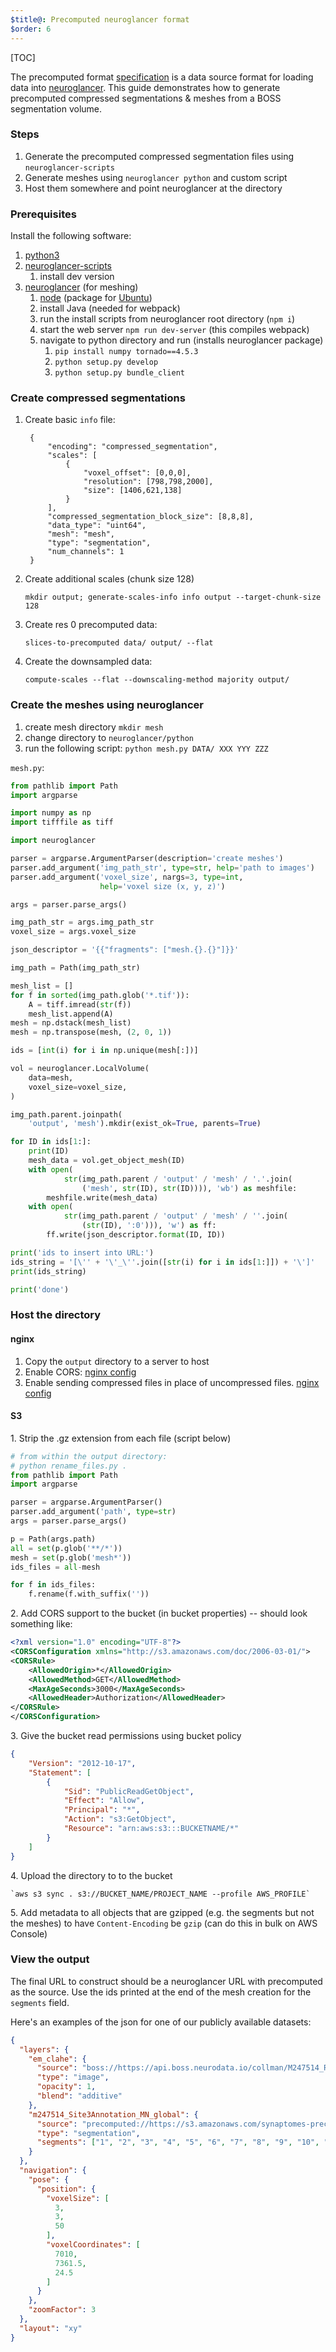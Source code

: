 ```yaml
---
$title@: Precomputed neuroglancer format
$order: 6
---
```


[TOC]

The precomputed format [specification](https://github.com/google/neuroglancer/tree/master/src/neuroglancer/datasource/precomputed) is a data source format for loading data into [neuroglancer](https://github.com/google/neuroglancer).  This guide demonstrates how to generate precomputed compressed segmentations & meshes from a BOSS segmentation volume.

### Steps

1. Generate the precomputed compressed segmentation files using `neuroglancer-scripts`
1. Generate meshes using `neuroglancer python` and custom script
1. Host them somewhere and point neuroglancer at the directory

### Prerequisites

Install the following software:

1. [python3](https://www.python.org/)
1. [neuroglancer-scripts](https://github.com/HumanBrainProject/neuroglancer-scripts)
    1. install dev version
1. [neuroglancer](https://github.com/google/neuroglancer) (for meshing)
    1. [node](https://nodejs.org/) (package for [Ubuntu](https://nodejs.org/en/download/package-manager/#debian-and-ubuntu-based-linux-distributions))
    1. install Java (needed for webpack)
    1. run the install scripts from neuroglancer root directory (`npm i`)
    1. start the web server `npm run dev-server` (this compiles webpack)
    1. navigate to python directory and run (installs neuroglancer package)
        1. `pip install numpy tornado==4.5.3`
        1. `python setup.py develop`
        1. `python setup.py bundle_client`

### Create compressed segmentations

1. Create basic `info` file:

        {
            "encoding": "compressed_segmentation",
            "scales": [
                {
                    "voxel_offset": [0,0,0],
                    "resolution": [798,798,2000],
                    "size": [1406,621,138]
                }
            ],
            "compressed_segmentation_block_size": [8,8,8],
            "data_type": "uint64",
            "mesh": "mesh",
            "type": "segmentation",
            "num_channels": 1
        }

1. Create additional scales (chunk size 128)

    `mkdir output; generate-scales-info info output --target-chunk-size 128`

1. Create res 0 precomputed data:

    `slices-to-precomputed data/ output/ --flat`

1. Create the downsampled data:

    `compute-scales --flat --downscaling-method majority output/`

### Create the meshes using neuroglancer

1. create mesh directory
    `mkdir mesh`
1. change directory to `neuroglancer/python`
1. run the following script: `python mesh.py DATA/ XXX YYY ZZZ`

`mesh.py`:
```python
from pathlib import Path
import argparse

import numpy as np
import tifffile as tiff

import neuroglancer

parser = argparse.ArgumentParser(description='create meshes')
parser.add_argument('img_path_str', type=str, help='path to images')
parser.add_argument('voxel_size', nargs=3, type=int,
                    help='voxel size (x, y, z)')

args = parser.parse_args()

img_path_str = args.img_path_str
voxel_size = args.voxel_size

json_descriptor = '{{"fragments": ["mesh.{}.{}"]}}'

img_path = Path(img_path_str)

mesh_list = []
for f in sorted(img_path.glob('*.tif')):
    A = tiff.imread(str(f))
    mesh_list.append(A)
mesh = np.dstack(mesh_list)
mesh = np.transpose(mesh, (2, 0, 1))

ids = [int(i) for i in np.unique(mesh[:])]

vol = neuroglancer.LocalVolume(
    data=mesh,
    voxel_size=voxel_size,
)

img_path.parent.joinpath(
    'output', 'mesh').mkdir(exist_ok=True, parents=True)

for ID in ids[1:]:
    print(ID)
    mesh_data = vol.get_object_mesh(ID)
    with open(
            str(img_path.parent / 'output' / 'mesh' / '.'.join(
                ('mesh', str(ID), str(ID)))), 'wb') as meshfile:
        meshfile.write(mesh_data)
    with open(
            str(img_path.parent / 'output' / 'mesh' / ''.join(
                (str(ID), ':0'))), 'w') as ff:
        ff.write(json_descriptor.format(ID, ID))

print('ids to insert into URL:')
ids_string = '[\'' + '\'_\''.join([str(i) for i in ids[1:]]) + '\']'
print(ids_string)

print('done')
```

### Host the directory

#### nginx
1. Copy the `output` directory to a server to host
1. Enable CORS: [nginx config](https://enable-cors.org/server_nginx.html)
1. Enable sending compressed files in place of uncompressed files. [nginx config](https://docs.nginx.com/nginx/admin-guide/web-server/compression/#sending-compressed-files)
#### S3
<span>1.</span> Strip the .gz extension from each file (script below)

```python
# from within the output directory:
# python rename_files.py .
from pathlib import Path
import argparse

parser = argparse.ArgumentParser()
parser.add_argument('path', type=str)
args = parser.parse_args()

p = Path(args.path)
all = set(p.glob('**/*'))
mesh = set(p.glob('mesh*'))
ids_files = all-mesh

for f in ids_files:
    f.rename(f.with_suffix(''))
```

<span>2.</span> Add CORS support to the bucket (in bucket properties) -- should look something like: 

```xml
<?xml version="1.0" encoding="UTF-8"?>
<CORSConfiguration xmlns="http://s3.amazonaws.com/doc/2006-03-01/">
<CORSRule>
    <AllowedOrigin>*</AllowedOrigin>
    <AllowedMethod>GET</AllowedMethod>
    <MaxAgeSeconds>3000</MaxAgeSeconds>
    <AllowedHeader>Authorization</AllowedHeader>
</CORSRule>
</CORSConfiguration>
```

<span>3.</span> Give the bucket read permissions using bucket policy
```json
{
    "Version": "2012-10-17",
    "Statement": [
        {
            "Sid": "PublicReadGetObject",
            "Effect": "Allow",
            "Principal": "*",
            "Action": "s3:GetObject",
            "Resource": "arn:aws:s3:::BUCKETNAME/*"
        }
    ]
}
```
<span>4.</span> Upload the directory to to the bucket

    `aws s3 sync . s3://BUCKET_NAME/PROJECT_NAME --profile AWS_PROFILE`

<span>5.</span> Add metadata to all objects that are gzipped (e.g. the segments but not the meshes) to have `Content-Encoding` be `gzip` (can do this in bulk on AWS Console)

### View the output

The final URL to construct should be a neuroglancer URL with precomputed as the source.  Use the ids printed at the end of the mesh creation for the `segments` field.

Here's an examples of the json for one of our publicly available datasets:

```json
{
  "layers": {
    "em_clahe": {
      "source": "boss://https://api.boss.neurodata.io/collman/M247514_Rorb_1_Site3Align2_EM/em_clahe?",
      "type": "image",
      "opacity": 1,
      "blend": "additive"
    },
    "m247514_Site3Annotation_MN_global": {
      "source": "precomputed://https://s3.amazonaws.com/synaptomes-precomputed/M247514_Rorb_1_Site3Align2_EM",
      "type": "segmentation",
      "segments": ["1", "2", "3", "4", "5", "6", "7", "8", "9", "10", "11", "12", "13", "14", "15", "16", "17", "18", "19", "20", "21", "22", "23", "24", "25", "26", "27", "28", "29", "30", "31", "32", "33", "34", "35", "36", "37", "38", "39", "40", "41", "42", "43", "44", "45", "46", "47", "48", "49", "50", "51", "52", "53", "54", "55", "56", "57", "58", "59", "60", "61", "62", "63", "64", "65", "66", "67", "68", "69", "70", "71", "72", "73", "74", "75", "76", "77", "78", "79", "80", "81", "82", "83", "84", "85", "86", "87", "88", "89", "90", "91", "92", "93", "94", "95", "96", "97", "98", "99", "100", "101", "102", "103", "104", "105", "106", "107", "108", "109", "110", "111", "112", "113", "114", "115", "116", "117", "118", "119", "120", "121", "122", "123", "124", "125", "126", "127", "128", "129", "130", "131", "132", "133", "134", "135", "136", "137", "138", "139", "140", "141", "142", "143", "144", "145", "146", "147", "148", "149", "150", "151", "152", "153", "154", "155", "156", "157", "158", "159", "160", "161", "162", "163", "164", "165", "166", "167", "168", "169", "170", "171", "172", "173", "174", "175", "176", "177", "178", "179", "180", "181", "182", "183", "184", "185", "186", "187", "188", "189", "190", "191", "192", "193", "194", "195", "196", "197", "198", "199", "200", "201", "202", "203", "204", "205", "206", "207", "208", "209", "210", "211", "212", "213", "214", "215", "216", "217", "218", "219", "220", "221", "222", "223", "224", "225", "226", "227", "228", "229", "230", "231", "232", "233", "234", "235", "236", "237", "238", "239", "240", "241", "242", "243", "244", "245", "246", "247", "248", "249", "250", "251", "252", "253", "254", "255", "256", "257", "258", "259", "260", "261", "262", "263", "264", "265", "266", "267", "268", "269", "270", "271", "272", "273", "274", "275", "276", "277", "278", "279", "280", "281", "282", "283", "284", "285", "286", "287", "288", "289", "290", "291", "292", "293", "294", "295", "296", "297", "298", "299", "300", "301", "302", "303", "304", "305", "306", "307", "308", "309", "310", "311", "312", "313", "314", "315", "316", "317", "318", "319", "320", "321", "322", "323", "324", "325", "326", "327", "328", "329", "330", "331", "332", "333", "334", "335", "336", "337", "338", "339", "340", "341", "342", "343", "344", "345", "346", "347", "348", "349", "350", "351", "352", "353", "354", "355", "356", "357", "358", "359", "360", "361", "362", "363", "364", "365", "366", "367", "369", "370", "371", "372", "373", "374", "375", "376", "377", "378", "379", "380", "381", "382", "383", "384", "385", "386", "387", "388", "389", "390", "391", "392", "393", "394", "395", "396", "397", "398", "400", "401", "402", "403", "404", "405", "406", "407", "408", "409", "410", "411", "412", "413", "414", "415", "416", "417", "418", "419", "420", "421", "422", "423", "424", "425", "426", "427", "428", "429", "430", "431", "432", "433", "434", "435", "436", "437", "438", "439", "440", "441", "442", "443", "444", "445", "446", "447", "448", "449", "450", "451", "452", "453", "454", "455", "456", "457", "458", "459", "460", "461", "462", "463", "464", "465", "466", "467", "468", "469", "470", "471", "472", "473", "474", "475", "476", "477", "478", "479", "480", "481", "482", "483", "484", "485", "486", "487", "488", "489", "490", "491", "492", "493", "494", "495", "496", "497", "498", "499", "500", "501", "502", "503", "504", "505", "506", "507", "508", "509", "510", "511", "512", "513", "514", "515", "516", "517", "518", "519", "520", "521", "522", "523", "524", "525", "526", "527", "528", "529", "530", "531", "532", "533", "534", "535", "536", "537", "538", "539", "540", "541", "542", "543", "544", "545", "546", "547", "548", "549", "550", "551", "552", "553", "554", "555", "556", "557", "558", "559", "560", "561", "562", "563", "564", "565", "566", "567", "568", "569", "570", "571", "572", "573", "574", "575", "576", "577", "578", "579", "580", "581", "582", "583", "584", "585", "586", "587", "588", "589", "590", "591", "592", "593", "594", "595", "596", "597", "598", "599", "600", "601", "602", "603", "604", "605", "606", "607", "608", "609", "610", "611", "612", "613", "614", "615", "616", "617", "618", "619", "620", "621", "622", "623", "624", "625", "626", "628", "629", "630", "631", "632", "633", "634", "635", "636", "637", "638", "639", "640", "641", "642", "643", "644", "645", "646", "647", "648", "649", "650", "651", "652", "653", "654", "655", "656", "657", "658", "659", "660", "661", "662", "663", "664", "665", "666", "667", "668", "669", "670", "671", "672", "673", "674", "675", "676", "677", "678", "679", "680", "681", "682", "683", "684", "685", "686", "687", "688", "689", "690", "691", "692", "693", "694", "695", "696", "697", "698", "699", "700", "701", "702", "703", "704", "705", "706", "707", "708", "709", "710", "711", "712", "713", "714", "715", "716", "717", "718", "719", "720", "721", "722", "723", "724", "725", "726", "727", "728", "729", "730", "731", "732", "733", "734", "735", "736", "737", "738", "739", "740", "741", "742", "743", "744", "745", "746", "747", "748", "749", "750", "751", "752", "753", "754", "755", "756", "757", "758", "759", "760", "761", "762", "763", "764", "765", "766", "767", "768", "769", "770", "771", "772", "773", "774", "775", "776", "777", "778", "779", "780", "781", "782", "783", "784", "785", "786", "787", "788", "789", "790", "791", "792", "793", "794", "795", "796", "797", "798", "799", "800", "801", "802", "803", "804", "805", "806", "807", "808", "809", "810", "811", "812", "813", "814", "815", "816", "817", "818", "819", "820", "821", "822", "823", "824", "825", "826", "827", "828", "829", "830", "831", "832", "833", "834", "835", "836", "837", "838", "839", "840", "841", "842", "843", "844", "845", "846", "847", "848", "849", "850", "851", "852", "853", "854", "855", "856", "857", "858", "859", "860", "861", "862", "863", "864", "865", "866", "867", "868", "869", "870", "871", "872", "873", "874", "875", "876", "877", "878", "879", "880", "881", "882", "883", "884", "885", "886", "887", "888", "889", "890", "891", "892", "893", "894", "895", "896", "897", "898", "899", "900", "901", "902", "903", "904", "905", "906", "907", "908", "909", "910", "911", "912", "913", "914", "915", "916", "917", "918", "919", "920", "921", "922", "923", "924", "925", "926", "927", "928", "929", "930", "931", "932", "933", "934", "935", "936", "937", "938", "939", "940", "941", "942", "943", "944", "945", "946", "947", "948", "949", "950", "951", "952", "953", "954", "955", "956", "957", "958", "959", "960", "961", "962", "963", "964", "965", "966", "967", "968", "969", "970", "971", "972", "973", "974", "975", "976", "977", "978", "979", "980", "981", "982", "983", "984", "985", "986", "987", "988", "989", "990", "991", "992", "993", "994", "995", "996", "997", "998", "999", "1000", "1001", "1002", "1003", "1004", "1005", "1007", "1008", "1009", "1010", "1011", "1012", "1013", "1014", "1015", "1016", "1017", "1018", "1019", "1020", "1021", "1022", "1023", "1024", "1025", "1026", "1027", "1028", "1029", "1030", "1031", "1032", "1033", "1034", "1035", "1036", "1037", "1038", "1039", "1040", "1041", "1042", "1043", "1044", "1045", "1046"]
    }
  },
  "navigation": {
    "pose": {
      "position": {
        "voxelSize": [
          3,
          3,
          50
        ],
        "voxelCoordinates": [
          7010,
          7361.5,
          24.5
        ]
      }
    },
    "zoomFactor": 3
  },
  "layout": "xy"
}
```